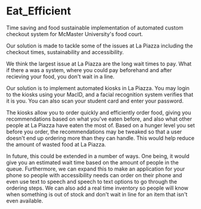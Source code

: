# Eat_Efficient
Time saving and food sustainable implementation of automated custom checkout system for McMaster University's food court.

Our solution is made to tackle some of the issues at La Piazza including the checkout times, sustainability and accessibility.

We think the largest issue at La Piazza are the long wait times to pay. What if there a was a system, where you could pay beforehand and after recieving your food, you don't wait in a line.

Our solution is to implement automated kiosks in La Piazza. You may login to the kiosks using your MacID, and a facial recognition system verifies that it is you. You can also scan your student card and enter your password. 

The kiosks allow you to order quickly and efficiently order food, giving you recommendations based on what you've eaten before, and also what other people at La Piazza have eaten the most of. 
Based on a hunger level you set before you order, the recommendations may be tweaked so that a user doesn't end up ordering more than they can handle. This would help reduce the amount of wasted food at La Piazza. 

In future, this could be extended in a number of ways. One being, it would give you an estimated wait time based on the amount of people in the queue. Furthermore, we can expand this to make an application for your phone so people with accessibility needs can order on their phone and even use text to speech and speech to text options to go through the ordering steps. We can also add a real time inventory so people will know when something is out of stock and don't wait in line for an item that isn't even available.
